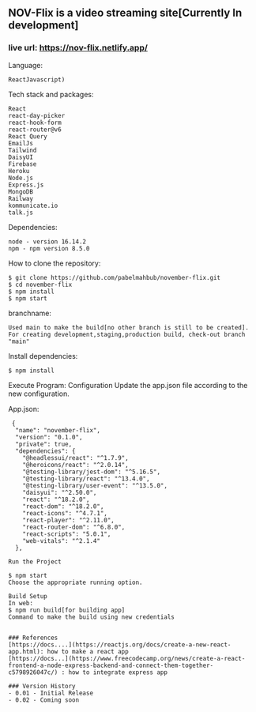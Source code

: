 ## NOV-Flix is a video streaming site[Currently In development]
### live url: https://nov-flix.netlify.app/

Language:
```
ReactJavascript)
```
Tech stack and packages:
```
React
react-day-picker
react-hook-form
react-router@v6
React Query
EmailJs
Tailwind
DaisyUI
Firebase
Heroku
Node.js
Express.js
MongoDB
Railway
kommunicate.io
talk.js
```
Dependencies:
```
node - version 16.14.2
npm - npm version 8.5.0
```


How to clone the repository:
```
$ git clone https://github.com/pabelmahbub/november-flix.git
$ cd november-flix
$ npm install
$ npm start
```
branchname:
```
Used main to make the build[no other branch is still to be created]. For creating development,staging,production build, check-out branch "main"
```
Install dependencies:
```
$ npm install
```
Execute Program:
Configuration Update the app.json file according to the new configuration.

App.json:
```
 {
  "name": "november-flix",
  "version": "0.1.0",
  "private": true,
  "dependencies": {
    "@headlessui/react": "^1.7.9",
    "@heroicons/react": "^2.0.14",
    "@testing-library/jest-dom": "^5.16.5",
    "@testing-library/react": "^13.4.0",
    "@testing-library/user-event": "^13.5.0",
    "daisyui": "^2.50.0",
    "react": "^18.2.0",
    "react-dom": "^18.2.0",
    "react-icons": "^4.7.1",
    "react-player": "^2.11.0",
    "react-router-dom": "^6.8.0",
    "react-scripts": "5.0.1",
    "web-vitals": "^2.1.4"
  },

Run the Project

$ npm start
Choose the appropriate running option.

Build Setup
In web:
$ npm run build[for building app]
Command to make the build using new credentials


### References
[https://docs....](https://reactjs.org/docs/create-a-new-react-app.html): how to make a react app
[https://docs...](https://www.freecodecamp.org/news/create-a-react-frontend-a-node-express-backend-and-connect-them-together-c5798926047c/) : how to integrate express app

### Version History
- 0.01 - Initial Release
- 0.02 - Coming soon
